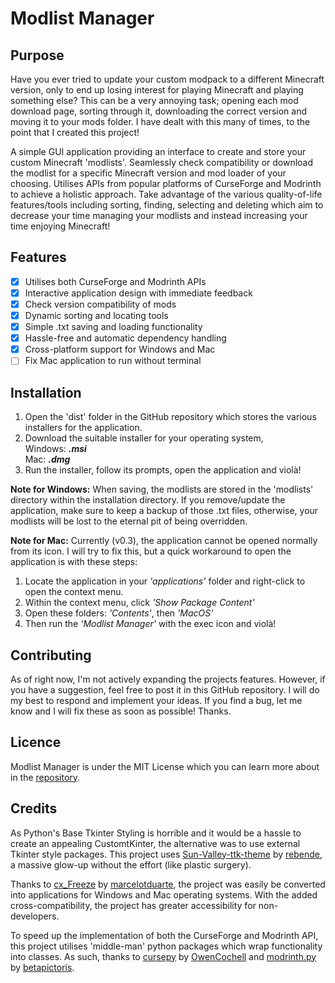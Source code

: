 # Modlist Manager
## Purpose
Have you ever tried to update your custom modpack to a different Minecraft version, only to end up losing interest for
playing Minecraft and playing something else? This can be a very annoying task; opening each mod download page, sorting
through it, downloading the correct version and moving it to your mods folder. I have dealt with this many of times, to
the point that I created this project!

A simple GUI application providing an interface to create and store your custom Minecraft 'modlists'. Seamlessly 
check compatibility or download the modlist for a specific Minecraft version and mod loader of your choosing. Utilises
APIs from popular platforms of CurseForge and Modrinth to achieve a holistic approach. Take advantage of the various
quality-of-life features/tools including sorting, finding, selecting and deleting which aim to decrease your time
managing your modlists and instead increasing your time enjoying Minecraft!
## Features
- [X] Utilises both CurseForge and Modrinth APIs
- [X] Interactive application design with immediate feedback
- [X] Check version compatibility of mods
- [X] Dynamic sorting and locating tools
- [X] Simple .txt saving and loading functionality
- [X] Hassle-free and automatic dependency handling
- [X] Cross-platform support for Windows and Mac
- [ ] Fix Mac application to run without terminal
## Installation
1. Open the 'dist' folder in the GitHub repository which stores the various installers for the application.
2. Download the suitable installer for your operating system,<br>Windows: ***.msi***<br>Mac: ***.dmg***
3. Run the installer, follow its prompts, open the application and violà!

**Note for Windows:**
When saving, the modlists are stored in the 'modlists' directory within the installation directory. If you remove/update the application,
make sure to keep a backup of those .txt files, otherwise, your modlists will be lost to the eternal pit of being 
overridden.

**Note for Mac:** Currently (v0.3), the application cannot be opened normally from its icon. I will try to fix this, but
a quick workaround to open the application is with these steps:
1. Locate the application in your *'applications'* folder and right-click to open the context menu.
2. Within the context menu, click *'Show Package Content'*
3. Open these folders: *'Contents'*, then *'MacOS'*
4. Then run the *'Modlist Manager'* with the exec icon and violà!
## Contributing
As of right now, I'm not actively expanding the projects features. However, if you have a suggestion, feel free to post
it in this GitHub repository. I will do my best to respond and implement your ideas. If you find a bug, let me know and
I will fix these as soon as possible! Thanks.
## Licence
Modlist Manager is under the MIT License which you can learn more about in the [repository](https://github.com/IronExcavater/Modlist-Manager/blob/main/LICENSE).
## Credits
As Python's Base Tkinter Styling is horrible and it would be a hassle to create an appealing CustomtKinter, the
alternative was to use external Tkinter style packages. This project uses [Sun-Valley-ttk-theme](https://github.com/rdbende/Sun-Valley-ttk-theme) by [rebende](https://github.com/rdbende), a massive
glow-up without the effort (like plastic surgery).

Thanks to [cx_Freeze](https://github.com/marcelotduarte/cx_Freeze) by [marcelotduarte](https://github.com/marcelotduarte), the project was easily be 
converted into applications for Windows and Mac operating systems. With the added cross-compatibility, the project has 
greater accessibility for non-developers.

To speed up the implementation of both the CurseForge and Modrinth API, this project utilises 'middle-man' python 
packages which wrap functionality into classes. As such, thanks to [cursepy](https://github.com/OwenCochell/cursepy) by [OwenCochell](https://github.com/OwenCochell) 
and [modrinth.py](https://github.com/betapictoris/modrinth.py) by [betapictoris](https://github.com/betapictoris).

